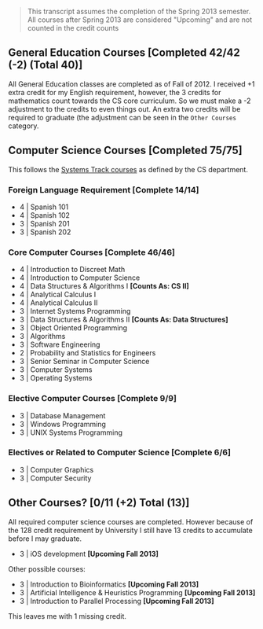 > This transcript assumes the completion of the Spring 2013 semester. All courses after Spring 2013 are considered "Upcoming" and are not counted in the credit counts

## General Education Courses [Completed 42/42 (-2) (Total 40)]

All General Education classes are completed as of Fall of 2012. I received +1 extra credit for my English requirement,
however, the 3 credits for mathematics count towards the CS core curriculum. So we must make a -2 adjustment to the
credits to even things out. An extra two credits will be required to graduate (the adjustment can be seen in the `Other
Courses` category.

## Computer Science Courses [Completed 75/75]

This follows the
[Systems Track courses](http://www.uakron.edu/computer-science/academics/undergraduate-programs/bscs-system.dot) as
defined by the CS department.

### Foreign Language Requirement [Complete 14/14]

 * 4 | Spanish 101
 * 4 | Spanish 102
 * 3 | Spanish 201
 * 3 | Spanish 202

### Core Computer Courses [Complete 46/46]

 * 4 | Introduction to Discreet Math
 * 4 | Introduction to Computer Science
 * 4 | Data Structures & Algorithms I  **[Counts As: CS II]**
 * 4 | Analytical Calculus I
 * 4 | Analytical Calculus II
 * 3 | Internet Systems Programming
 * 3 | Data Structures & Algorithms II **[Counts As: Data Structures]**
 * 3 | Object Oriented Programming
 * 3 | Algorithms
 * 3 | Software Engineering
 * 2 | Probability and Statistics for Engineers
 * 3 | Senior Seminar in Computer Science
 * 3 | Computer Systems
 * 3 | Operating Systems

### Elective Computer Courses [Complete 9/9]

 * 3 | Database Management
 * 3 | Windows Programming
 * 3 | UNIX Systems Programming

### Electives or Related to Computer Science [Complete 6/6]

 * 3 | Computer Graphics
 * 3 | Computer Security

## Other Courses? [0/11 (+2) Total (13)]

All required computer science courses are completed. However because of the 128
credit requirement by University I still have 13 credits to accumulate before I
may graduate.

 * 3 | iOS development **[Upcoming Fall 2013]**

Other possible courses:

 * 3 | Introduction to Bioinformatics **[Upcoming Fall 2013]**
 * 3 | Artificial Intelligence & Heuristics Programming **[Upcoming Fall 2013]**
 * 3 | Introduction to Parallel Processing **[Upcoming Fall 2013]**

This leaves me with 1 missing credit.
